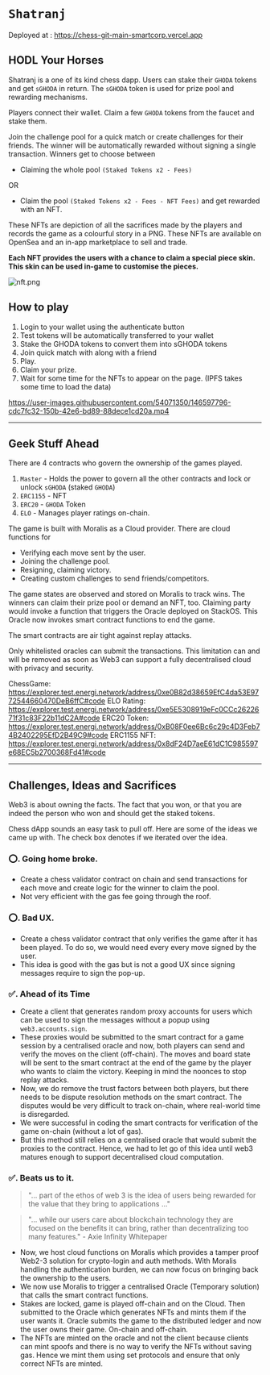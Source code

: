 # `Shatranj`

Deployed at : https://chess-git-main-smartcorp.vercel.app

## HODL Your Horses

Shatranj is a one of its kind chess dapp. Users can stake their `GHODA` tokens and get `sGHODA` in return. The `sGHODA` token is used for prize pool and rewarding mechanisms.

Players connect their wallet. Claim a few `GHODA` tokens from the faucet and stake them.

Join the challenge pool for a quick match or create challenges for their friends. The winner will be automatically rewarded without signing a single transaction.
Winners get to choose between

- Claiming the whole pool `(Staked Tokens x2 - Fees)`

OR

- Claim the pool `(Staked Tokens x2 - Fees - NFT Fees)` and get rewarded with an NFT.

These NFTs are depiction of all the sacrifices made by the players and records the game as a colourful story in a PNG. These NFTs are available on OpenSea and an in-app marketplace to sell and trade.

**Each NFT provides the users with a chance to claim a special piece skin. This skin can be used in-game to customise the pieces.**

![nft.png](/assets/nft.png)

## How to play

1. Login to your wallet using the authenticate button
2. Test tokens will be automatically transferred to your wallet
3. Stake the GHODA tokens to convert them into sGHODA tokens
4. Join quick match with along with a friend
5. Play.
6. Claim your prize.
7. Wait for some time for the NFTs to appear on the page. (IPFS takes some time to load the data)

https://user-images.githubusercontent.com/54071350/146597796-cdc7fc32-150b-42e6-bd89-88dece1cd20a.mp4

---

## Geek Stuff Ahead

There are 4 contracts who govern the ownership of the games played.

1. `Master` - Holds the power to govern all the other contracts and lock or unlock `sGHODA` (staked `GHODA`)
2. `ERC1155` - NFT
3. `ERC20` - `GHODA` Token
4. `ELO` - Manages player ratings on-chain.

The game is built with Moralis as a Cloud provider. There are cloud functions for

- Verifying each move sent by the user.
- Joining the challenge pool.
- Resigning, claiming victory.
- Creating custom challenges to send friends/competitors.

The game states are observed and stored on Moralis to track wins. The winners can claim their prize pool or demand an NFT, too. Claiming party would invoke a function that triggers the Oracle deployed on StackOS. This Oracle now invokes smart contract functions to end the game.

The smart contracts are air tight against replay attacks.

Only whitelisted oracles can submit the transactions. This limitation can and will be removed as soon as Web3 can support a fully decentralised cloud with privacy and security.

ChessGame: https://explorer.test.energi.network/address/0xe0B82d38659EfC4da53E9772544660470DeB6ffC#code
ELO Rating: https://explorer.test.energi.network/address/0xe5E5308919eFc0CCc2622671f31c83F22b11dC2A#code
ERC20 Token: https://explorer.test.energi.network/address/0xB08F0ee6Bc6c29c4D3Feb74B2402295EfD2B49C9#code
ERC1155 NFT: https://explorer.test.energi.network/address/0x8dF24D7aeE61dC1C985597e68EC5b2700368Fd41#code

---

## Challenges, Ideas and Sacrifices

Web3 is about owning the facts. The fact that you won, or that you are indeed the person who won and should get the staked tokens.

Chess dApp sounds an easy task to pull off. Here are some of the ideas we came up with. The check box denotes if we iterated over the idea.

### ⭕. Going home broke.

- Create a chess validator contract on chain and send transactions for each move and create logic for the winner
  to claim the pool.
- Not very efficient with the gas fee going through the roof.

### ⭕. Bad UX.

- Create a chess validator contract that only verifies the game after it has been played. To do so, we would need every every move signed by the user.
- This idea is good with the gas but is not a good UX since signing messages require to sign the pop-up.

### ✅. Ahead of its Time

- Create a client that generates random proxy accounts for users which can be used to sign the messages without a popup using `web3.accounts.sign`.
- These proxies would be submitted to the smart contract for a game session by a centralised oracle and now, both players can send and verify the moves on the client (off-chain). The moves and board state will be sent to the smart contract at the end of the game by the player who wants to claim the victory. Keeping in mind the noonces to stop replay attacks.
- Now, we do remove the trust factors between both players, but there needs to be dispute resolution methods on the smart contract. The disputes would be very difficult to track on-chain, where real-world time is disregarded.
- We were successful in coding the smart contracts for verification of the game on-chain (without a lot of gas).
- But this method still relies on a centralised oracle that would submit the proxies to the contract. Hence, we had to let go of this idea until web3 matures enough to support decentralised cloud computation.

### ✅. Beats us to it.

> "... part of the ethos of web 3 is the idea of users being rewarded for the value that they bring to applications ..."

> "... while our users care about blockchain technology they are focused on the benefits it can bring, rather than decentralizing too many features." - Axie Infinity Whitepaper

- Now, we host cloud functions on Moralis which provides a tamper proof Web2-3 solution for crypto-login and auth methods. With Moralis handling the authentication burden, we can now focus on bringing back the ownership to the users.
- We now use Moralis to trigger a centralised Oracle (Temporary solution) that calls the smart contract functions.
- Stakes are locked, game is played off-chain and on the Cloud. Then submitted to the Oracle which generates NFTs and mints them if the user wants it. Oracle submits the game to the distributed ledger and now the user owns their game. On-chain and off-chain.
- The NFTs are minted on the oracle and not the client because clients can mint spoofs and there is no way to verify the NFTs without saving gas. Hence we mint them using set protocols and ensure that only correct NFTs are minted.
